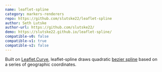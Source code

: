 ```yaml
---
name: leaflet-spline
category: markers-renderers
repo: https://github.com/slutske22/leaflet-spline
author: Seth Lutske
author-url: https://github.com/slutske22/
demo: https://slutske22.github.io/leaflet-spline/
compatible-v0: false
compatible-v1: true
compatible-v2: false
---
```


Built on [Leaflet.Curve](https://github.com/elfalem/Leaflet.curve), leaflet-spline draws quadratic [bezier spline](https://en.wikipedia.org/wiki/Composite_B%C3%A9zier_curve) based on a series of geographic coordinates.
